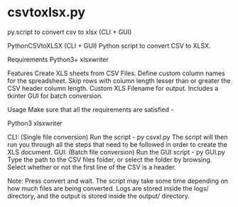 # csvtoxlsx.py
py.script to convert csv to xlsx (CLI + GUI)

PythonCSVtoXLSX (CLI + GUI)
Python script to convert CSV to XLSX.

Requirements
Python3+
xlsxwriter

Features
Create XLS sheets from CSV Files.
Define custom column names for the spreadsheet.
Skip rows with column length lesser than or greater the CSV header column length.
Custom XLS Filename for output.
Includes a tkinter GUI for batch conversion.

Usage
Make sure that all the requirements are satisfied -

Python3
xlsxwriter

CLI: (Single file conversion)
Run the script - py csvxl.py
The script will then run you through all the steps that need to be followed in order to create the XLS document.
GUI: (Batch file conversion)
Run the GUI script - py GUI.py
Type the path to the CSV files folder, or select the folder by browsing.
Select whether or not the first line of the CSV is a header.

Note:
Press convert and wait. The script may take some time depending on how much files are being converted.
Logs are stored inside the logs/ directory, and the output is stored inside the output/ directory.
